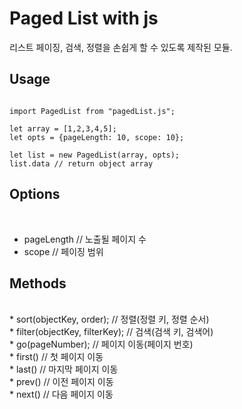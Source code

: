 Paged List with js
============

리스트 페이징, 검색, 정렬을 손쉽게 할 수 있도록 제작된 모듈.

<h2>Usage</h2>

<pre><code>
import PagedList from "pagedList.js";
  
let array = [1,2,3,4,5];
let opts = {pageLength: 10, scope: 10};
  
let list = new PagedList(array, opts);
list.data // return object array
</pre></code>


<h2>Options</h2><br>

* pageLength // 노출될 페이지 수<br>
* scope      // 페이징 범위<br>

<h2>Methods</h2><br>
* sort(objectKey, order);           // 정렬(정렬 키, 정렬 순서)<br>
* filter(objectKey, filterKey);     // 검색(검색 키, 검색어)<br>
* go(pageNumber);                   // 페이지 이동(페이지 번호)<br>
* first()                           // 첫 페이지 이동<br>
* last()                            // 마지막 페이지 이동<br>
* prev()                            // 이전 페이지 이동<br>
* next()                            // 다음 페이지 이동<br>
